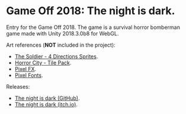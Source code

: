 # Game Off 2018: The night is dark.

Entry for the Game Off 2018. The game is a survival horror bomberman game made with Unity 2018.3.0b8 for WebGL.

Art references (<strong>NOT</strong> included in the project):
* [The Soldier - 4 Directions Sprites](https://assetstore.unity.com/packages/2d/characters/the-soldier-4-directions-sprites-94136).
* [Horror City - Tile Pack](https://vexedenigma.itch.io/horror-city-tile-pack).
* [Pixel FX](https://assetstore.unity.com/packages/vfx/particles/fire-explosions/pixel-fx-41545).
* [Pixel Fonts](https://assetstore.unity.com/packages/2d/fonts/pixel-fonts-113588).

Releases:
* [The night is dark (GitHub)](https://aquarterofpixel.github.io/the-night-is-dark/).
* [The night is dark (itch.io)](https://aquarterofpixel.itch.io/the-night-is-dark).
